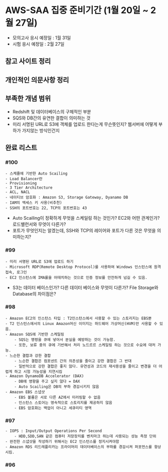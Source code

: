 # AWS-SAA 집중 준비기간 (1월 20일 ~ 2월 27일)

- 모의고사 응시 예정일 : 1월 31일
- 시험 응시 예정일 : 2월 27일

## 참고 사이트 정리

## 개인적인 의문사항 정리

## 부족한 개념 범위
- Redshift 및 데이터베이스의 구체적인 부분
- SQS와 DB간의 유연한 결합이 의미하는 것
- 미리 서명된 URL로 S3에 객체를 업로드 한다는게 무슨뜻인지? 웹서버에 어떻게 부하가 가지않는 방식인건지


## 완료 리스트

### #100
```
- 스케쥴에 기반한 Auto Scailing
- Load Balancer란
- Provisioning
- 3 Tier Architecture
- ACL, NACL
- 네이티브 암호화 : Amazon S3, Storage Gateway, Dyanamo DB
- IAM의 엑세스 키 사용(비추천)
- SSH의 포트번호는 22, TCP의 포트번호는 43
```
- Auto Scailing이 정확하게 무엇을 스케일링 하는 것인가? EC2와 어떤 관계인가? 로드밸런서와 무엇이 다른가?
- 포트가 무엇인지는 알겠는데, SSH와 TCP의 레이어와 포트가 다른 것은 무엇을 의미하는지?

### #99
```
- 미리 서명된 URL로 S3에 업로드 하기
- Microsoft RDP(Remote Desktop Protocol)를 사용하여 Windows 인스턴스에 원격 접속, 로그인
- EC2 인스턴스에 IMA롤을 어태치하는 것으로 인증 정보를 안전하게 넘길 수 있음.
```

- S3는 데이터 베이스인가? 다른 데이터 베이스와 무엇이 다른가? File Storage와 Database의 차이점은?

### #98
```
- Amazon EC2의 인스턴스 타입 : T2인스턴스에서 사용할 수 있는 스토리지는 EBS뿐
- T2 인스턴스에서의 Linux Amazon머신 이미지는 하드웨어 가상머신(HVM)만 사용할 수 있음.
- Amazon SQS에 기반한 스케일링
    - SQS는 명령을 큐에 넣어서 분실을 예방하는 것이 가능함.
    - 또한, 보류 중의 큐에 기반해서 처리 노드르르 스케일링 하는 것으로 수요에 대처 가능.
- 느슨한 결합과 강한 결합
    - 느슨한 결합은 컴포넨트 간의 의존성을 줄이고 강한 결합은 그 반대
    - 일반적으로 강한 결합은 좋지 않다. 유연성과 코드의 재사용성을 줄이고 변경을 더 어렵게 하고 시험 가능성을 지연시킴
- Amazon DynamoDB Accelerator (DAX)
    - DB에 영향을 주고 싶지 않다 = DAX
    - Auto Scailing은 DB의 부하 경감시키지 않음
- Amazon EBS 스냅샷
    - EBS 볼륨은 서로 다른 AZ에서 미러링할 수 없음
    - 인스턴스 스토어는 영속적으로 스토리지를 제공하지 않음
    - EBS 암호화는 백업이 아니고 세큐리티 영역
```

### #97
```
- IOPS : Input/Output Operations Per Second
    - HDD,SDD,SAN 같은 컴퓨터 저장장치를 벤치마크 하는데 사용되는 성능 측정 단위
- 완전한 스냅샷을 작성하기 위해서는 EC2 인스턴스를 정지시켜야함
- Amazon RDS 리드레플리카는 프라이머리 데이터베이스의 부하를 경감시켜 퍼포먼스를 향상시킴.
```
### #96
